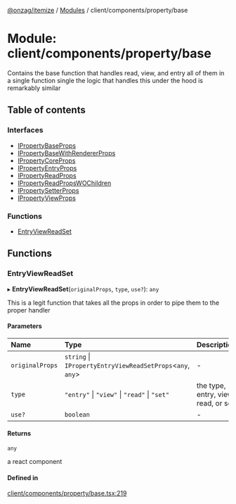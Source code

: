 [@onzag/itemize](../README.md) / [Modules](../modules.md) / client/components/property/base

# Module: client/components/property/base

Contains the base function that handles read, view, and entry all of them
in a single function single the logic that handles this under the hood is remarkably similar

## Table of contents

### Interfaces

- [IPropertyBaseProps](../interfaces/client_components_property_base.IPropertyBaseProps.md)
- [IPropertyBaseWithRendererProps](../interfaces/client_components_property_base.IPropertyBaseWithRendererProps.md)
- [IPropertyCoreProps](../interfaces/client_components_property_base.IPropertyCoreProps.md)
- [IPropertyEntryProps](../interfaces/client_components_property_base.IPropertyEntryProps.md)
- [IPropertyReadProps](../interfaces/client_components_property_base.IPropertyReadProps.md)
- [IPropertyReadPropsWOChildren](../interfaces/client_components_property_base.IPropertyReadPropsWOChildren.md)
- [IPropertySetterProps](../interfaces/client_components_property_base.IPropertySetterProps.md)
- [IPropertyViewProps](../interfaces/client_components_property_base.IPropertyViewProps.md)

### Functions

- [EntryViewReadSet](client_components_property_base.md#entryviewreadset)

## Functions

### EntryViewReadSet

▸ **EntryViewReadSet**(`originalProps`, `type`, `use?`): `any`

This is a legit function that takes all the props in order to pipe them
to the proper handler

#### Parameters

| Name | Type | Description |
| :------ | :------ | :------ |
| `originalProps` | `string` \| `IPropertyEntryViewReadSetProps`<`any`, `any`\> | - |
| `type` | ``"entry"`` \| ``"view"`` \| ``"read"`` \| ``"set"`` | the type, entry, view, read, or set |
| `use?` | `boolean` | - |

#### Returns

`any`

a react component

#### Defined in

[client/components/property/base.tsx:219](https://github.com/onzag/itemize/blob/f2db74a5/client/components/property/base.tsx#L219)
